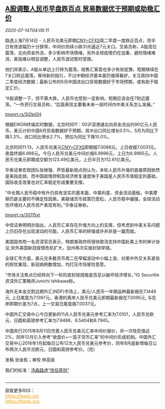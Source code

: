 <!--1594700595000-->
[A股调整人民币早盘跌百点 贸易数据优于预期或助稳汇价](https://cn.reuters.com/article/yuan-morning-0714-tues-idCNKCS24F0CD)
------

<div><i>2020-07-14T04:06:11</i></div><div class="StandardArticleBody_body"><p>路透上海7月14日 - 人民币兑美元即期<a href="/investing/currencies/quote?srcCurr=CNY&destCurr=USD">CNY=CFXS</a>周二早盘一度跌近百点，但半日有效波幅仍十分狭窄，中间价则续小跌31点逼近7元关口。交易员称，A股高位震荡，北向资金外流，多少影响市场情绪，另外全球疫情仍在加重，避险情绪难消，美指难以明显调整，人民币波动暂时受限。 </p><p>他们并表示，A股从单边上行转为震荡，结售汇客盘也多少有些犹豫，短期继续在7关口附近震荡，等待新的指引，不过中期经济基本面仍值得看好，关注周四中国二季度经济数据；最新公布的6月中国进出口贸易数据好于市场预期，或有助于稳定汇价。 </p><p>“A股调整一下，但不算大跌，人民币也受到一定影响，短期应该会在7附近震荡，“一外资行交易员称，“后面表现主要看未来一段时间内中美关系怎么发展。” </p><p><a href="https://tmsnrt.rs/3j2lpGH">tmsnrt.rs/3j2lpGH</a> </p><p>根据EIKON终端实时数据，北京时间11：00沪深港通北向资金流出约90亿元人民币。美元计的中国6月贸易数据好于预期，其中出口同比增长0.5%，5月为同比下降3.3%，进口同比增长2.7%，预估为同比下降10.0%。 </p><p>北京时间11:13，人民币兑美元<a href="/investing/currencies/quote?srcCurr=CNY&destCurr=USD">CNY=CFXS</a>即期报7.0088元，上日收报7.0031元，夜盘终报6.998元。今日人民币兑美元中间价报6.9996元，上日为6.9965元。人民币兑美元即期成交额为123.49亿美元，上日半日为112.61亿美元。 </p><p>华泰证券宏观团队张继强、芦哲最新观点则认为，本轮人民币升值的直接原因依然是美指走弱，而中国疫情控制及经济修复速度快于美国是人民币币值稳定的基础，国际收支改善也对汇率稳定形成重要支撑。 </p><p>“中长期人民币稳中有升仍具有坚实的基本面、中美利差、资金流动基础，中美摩擦仍是主要的不确定性因素。美联储货币政策仍宽松，人民币稳中偏强，全球流动性环境对人民币资产表现有利。”华泰证券称。 </p><p><a href="https://tmsnrt.rs/307l5xt">tmsnrt.rs/307l5xt</a> </p><p>中信证券明明亦指出，人民币汇率存在升值方向上的支撑，但考虑到中美关系问题上仍旧存在出现波动的可能，人民币汇率的转强或许并非是一蹴而就。 </p><p>美国国务院一名资深官员表示，特朗普政府将很快取消支持中国赴美上市的审计协议;另外美国新冠疫情危机扩大，加州再次实施封锁举措。 </p><p>全球汇市方面，美元兑多数货币周二在窄幅波动中小幅上涨，对美中外交关系紧张的担忧重现，新冠病例数增加，均打压市场冒险意愿。 </p><p>“市场关注焦点已经转向下一轮抗疫封锁措施是否足以破坏经济增长，”IG Securitie 资深外汇策略师Junichi Ishikawa称。 </p><p>海外无本金交割远期外汇(NDF)市场上，美元/人民币一年期品种最新报在7.1448元, 上日尾盘为7.1397元。香港的离岸人民币兑美元即期最新报在7.0095元, 与在岸即期价差为7点，上一交易日尾盘报7.0037元。 </p><p>中国外汇交易中心今日更新的11点人民币兑美元参考汇率为7.0101，人民币兑欧元、日圆和英镑参考汇率为7.9488、6.5404和8.7945。 </p><p>中国央行2015年8月11日完善人民币兑美元汇率中间价报价，并一次性贬值近2%，同年12月引入参考“收盘价+一篮子货币汇率”的中间价形成机制。中国外汇交易中心2016年1月起每日公布12次人民币兑美元参考价，同年8月底新增每日公布两次人民币兑欧元、日圆和英镑参考价。（完）  </p><div class="Attribution_container"><div class="Attribution_attribution"><p class="Attribution_content">发稿 张金栋；审校 林高丽 </p></div></div><div class="StandardArticleBody_trustBadgeContainer"><span class="StandardArticleBody_trustBadgeTitle">我们的标准：</span><span class="trustBadgeUrl"><a href="https://www.thomsonreuters.cn/content/dam/openweb/documents/pdf/china/brochures/about-us-1.pdf">汤森路透“信任原则”</a></span></div></div><br><hr><div>获取更多RSS：<br><a href="https://feedx.net" style="color:orange" target="_blank">https://feedx.net</a> <br><a href="https://feedx.xyz" style="color:orange" target="_blank">https://feedx.xyz</a><br></div>
